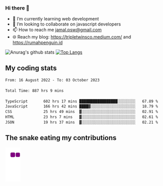 ### Hi there 👋

<!--
**padepokanpenguin/padepokanpenguin** is a ✨ _special_ ✨ repository because its `README.md` (this file) appears on your GitHub profile.
-->

- 🌱 I’m currently learning  web development
- 👯 I’m looking to collaborate on javascript developers
- 📫 How to reach me jamal.psw@gmail.com
- 🌐 Reach my blog:
   https://tripletwinsco.medium.com/ and
   https://rumahpenguin.id

![Anurag's github stats](https://github-readme-stats.vercel.app/api?username=padepokanpenguin&count_private=true&disable_animations=false&show_icons=true&theme=default)
[![Top Langs](https://github-readme-stats.vercel.app/api/top-langs/?username=padepokanpenguin&theme=default&layout=compact)](https://github.com/padepokanpenguin)

## My coding stats

<!--START_SECTION:waka-->

```txt
From: 16 August 2022 - To: 03 October 2023

Total Time: 887 hrs 9 mins

TypeScript       602 hrs 17 mins █████████████████░░░░░░░░   67.89 %
JavaScript       166 hrs 42 mins ████▓░░░░░░░░░░░░░░░░░░░░   18.79 %
CSS              25 hrs 49 mins  ▓░░░░░░░░░░░░░░░░░░░░░░░░   02.91 %
HTML             23 hrs 7 mins   ▓░░░░░░░░░░░░░░░░░░░░░░░░   02.61 %
JSON             19 hrs 37 mins  ▓░░░░░░░░░░░░░░░░░░░░░░░░   02.21 %
```

<!--END_SECTION:waka-->


## The snake eating my contributions
![snake gif](https://github.com/padepokanpenguin/padepokanpenguin/blob/output/github-contribution-grid-snake.gif)

